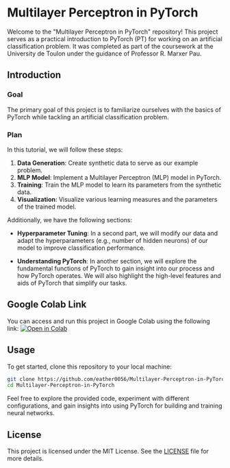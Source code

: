 # Multilayer Perceptron in PyTorch

Welcome to the "Multilayer Perceptron in PyTorch" repository! This project serves as a practical introduction to PyTorch (PT) for working on an artificial classification problem. It was completed as part of the coursework at the University de Toulon under the guidance of Professor R. Marxer Pau.

## Introduction

### Goal
The primary goal of this project is to familiarize ourselves with the basics of PyTorch while tackling an artificial classification problem.

### Plan
In this tutorial, we will follow these steps:

1. **Data Generation**: Create synthetic data to serve as our example problem.
2. **MLP Model**: Implement a Multilayer Perceptron (MLP) model in PyTorch.
3. **Training**: Train the MLP model to learn its parameters from the synthetic data.
4. **Visualization**: Visualize various learning measures and the parameters of the trained model.

Additionally, we have the following sections:

- **Hyperparameter Tuning**: In a second part, we will modify our data and adapt the hyperparameters (e.g., number of hidden neurons) of our model to improve classification performance.

- **Understanding PyTorch**: In another section, we will explore the fundamental functions of PyTorch to gain insight into our process and how PyTorch operates. We will also highlight the high-level features and aids of PyTorch that simplify our tasks.

## Google Colab Link
You can access and run this project in Google Colab using the following link:
[![Open in Colab](https://colab.research.google.com/assets/colab-badge.svg)](https://colab.research.google.com/drive/1XuiOtRUM12k2Y25i6PjyNt3wFvS4krc0#scrollTo=WF2nze5EMlfr)
## Usage

To get started, clone this repository to your local machine:

```bash
git clone https://github.com/eather0056/Multilayer-Perceptron-in-PyTorch.git
cd Multilayer-Perceptron-in-PyTorch
```

Feel free to explore the provided code, experiment with different configurations, and gain insights into using PyTorch for building and training neural networks.

## License

This project is licensed under the MIT License. See the [LICENSE](LICENSE) file for more details.
```
